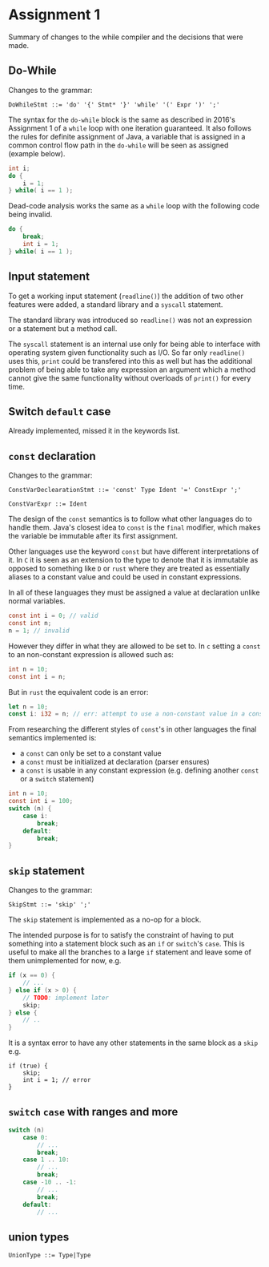 # Assignment 1

Summary of changes to the while compiler and the decisions that were made.

## Do-While

Changes to the grammar:

```
DoWhileStmt ::= 'do' '{' Stmt* '}' 'while' '(' Expr ')' ';'
```

The syntax for the `do-while` block is the same as described in 2016's Assignment 1
of a `while` loop with one iteration guaranteed.
It also follows the rules for definite assignment of Java, a variable that is assigned
in a common control flow path in the `do-while` will be seen as assigned (example below). 

```java
int i;
do {
    i = 1;
} while( i == 1 );
```

Dead-code analysis works the same as a `while` loop with the following code being
invalid.

```java
do {
    break;
    int i = 1;
} while( i == 1 );
```

## Input statement

To get a working input statement (`readline()`) the addition of
two other features were added, a standard library and a `syscall` statement.

The standard library was introduced so `readline()` was not an expression or a
statement but a method call.

The `syscall` statement is an internal use only for being able to interface
with operating system given functionality such as I/O.
So far only `readline()` uses this, `print` could be transfered into this as well
but has the additional problem of being able to take any expression an argument which
a method cannot give the same functionality without overloads of `print()` for every time.

## Switch `default` case

Already implemented, missed it in the keywords list.

## `const` declaration

Changes to the grammar:

```
ConstVarDeclearationStmt ::= 'const' Type Ident '=' ConstExpr ';'

ConstVarExpr ::= Ident
```

The design of the `const` semantics is to follow what other languages do
to handle them. 
Java's closest idea to `const` is the `final` modifier, which makes the variable
be immutable after its first assignment.

Other languages use the keyword `const` but have different interpretations of it.
In `C` it is seen as an extension to the type to denote that it is immutable 
as opposed to something like `D` or `rust` where they are treated as
essentially aliases to a constant value and could be used in constant expressions.

In all of these languages they must be assigned a value at declaration unlike normal
variables.

```c
const int i = 0; // valid
const int n;
n = 1; // invalid
```

However they differ in what they are allowed to be set to.
In `c` setting a `const` to an non-constant expression is allowed such as:

```c
int n = 10;
const int i = n;
```

But in `rust` the equivalent code is an error:

```rust
let n = 10;
const i: i32 = n; // err: attempt to use a non-constant value in a constant 
```

From researching the different styles of `const`'s in other languages the
final semantics implemented is:

 * a `const` can only be set to a constant value
 * a `const` must be initialized at declaration (parser ensures)
 * a `const` is usable in any constant expression (e.g. defining another `const` or a `switch` statement)

```java
int n = 10;
const int i = 100;
switch (n) {
    case i:
        break;
    default:
        break;
}
```

## `skip` statement

Changes to the grammar:

```
SkipStmt ::= 'skip' ';'
```

The `skip` statement is implemented as a no-op for a block.

The intended purpose is for to satisfy the constraint of having
to put something into a statement block such as an `if` or `switch`'s `case`.
This is useful to make all the branches to a large `if` statement and leave
some of them unimplemented for now, e.g.

```java
if (x == 0) {
    // ...
} else if (x > 0) {
    // TODO: implement later
    skip;
} else {
    // ..
}
```

It is a syntax error to have any other statements in the same block
as a `skip` e.g.

```
if (true) {
    skip;
    int i = 1; // error
}
```


## `switch` `case` with ranges and more

```java
switch (n)
    case 0:
        // ...
        break;
    case 1 .. 10:
        // ...
        break;
    case -10 .. -1:
        // ...
        break;
    default:
        // ...
```

## union types

`UnionType ::= Type|Type`
